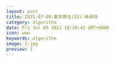 ```yaml
---
layout: post
title: 2021-07-09-重学算法(15)-单调栈
category: algorithm
date: Fri Jul 09 2021 18:29:42 GMT+0800
icon: www
keywords: algorithm
image: 1.jpg
preview: 1
---
```

